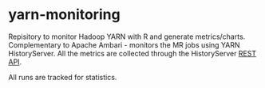 yarn-monitoring
===============

Repisitory to monitor Hadoop YARN with R and generate metrics/charts. Complementary to Apache Ambari - monitors the MR jobs using YARN HistoryServer.
All the metrics are collected through the HistoryServer [REST API](http://hadoop.apache.org/docs/stable/hadoop-yarn/hadoop-yarn-site/HistoryServerRest.html).

All runs are tracked for statistics.
